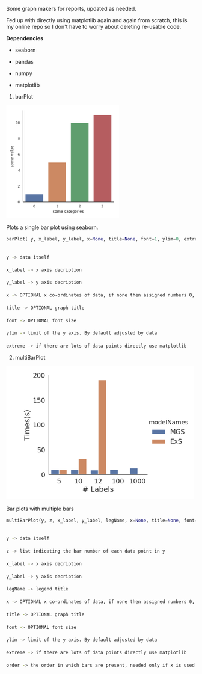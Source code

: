 Some graph makers for reports, updated as needed.

Fed up with directly using matplotlib again and again from scratch, this is my online repo so I don't have to worry about deleting re-usable code.

**Dependencies**

* seaborn

* pandas

* numpy

* matplotlib

1) barPlot

<p float="center">
  <img src="/barPlot.png" width="300" />
</p>

Plots a single bar plot using seaborn. 
```python
barPlot( y, x_label, y_label, x=None, title=None, font=1, ylim=0, extreme=0)
```
```bash

y -> data itself

x_label -> x axis decription

y_label -> y axis decription

x -> OPTIONAL x co-ordinates of data, if none then assigned numbers 0, 1, ... (# element y) - 1

title -> OPTIONAL graph title

font -> OPTIONAL font size

ylim -> limit of the y axis. By default adjusted by data

extreme -> if there are lots of data points directly use matplotlib
```
2) multiBarPlot

<p float="center">
  <img src="/multiBarPlot.png" width="500" />
</p>

Bar plots with multiple bars
```python
multiBarPlot(y, z, x_label, y_label, legName, x=None, title=None, font=1, ylim=0, order=None)
```
```bash

y -> data itself

z -> list indicating the bar number of each data point in y 

x_label -> x axis decription

y_label -> y axis decription

legName -> legend title   

x -> OPTIONAL x co-ordinates of data, if none then assigned numbers 0, 1, ... (# element y) - 1

title -> OPTIONAL graph title

font -> OPTIONAL font size

ylim -> limit of the y axis. By default adjusted by data

extreme -> if there are lots of data points directly use matplotlib

order -> the order in which bars are present, needed only if x is used
```
